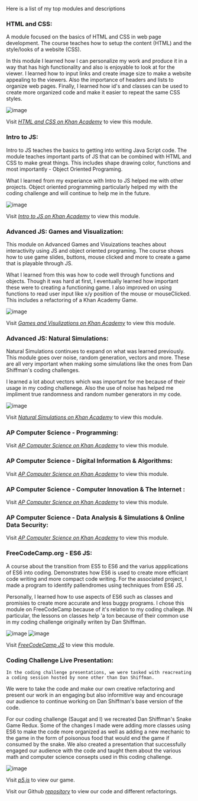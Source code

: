 Here is a list of my top modules and descriptions

 ### HTML and CSS:
 
 A module focused on the basics of HTML and CSS in web page development. The course teaches how to setup the content (HTML) and the style/looks of a website (CSS).
 
 In this module I learned how I can personalize my work and produce it in a way that has high functionality and also is enjoyable to look at for the viewer. I learned how to input links and create image size to make a website appealing to the viewers. Also the importance of headers and lists to organize web pages. Finally, I learned how id's and classes can be used to create more organized code and make it easier to repeat the same CSS styles.
 
![image](https://user-images.githubusercontent.com/36045753/114078901-86800880-9877-11eb-8884-90a889a7c87e.png)

Visit _[HTML and CSS on Khan Academy](https://www.khanacademy.org/computing/computer-programming/html-css)_  to view this module.

 ### Intro to JS:
 
 Intro to JS teaches the basics to getting into writing Java Script code. The module teaches important parts of JS that can be combined with HTML and CSS to make great things. This includes shape drawing color, functions and most importantly - Object Oriented Programing. 
 
 What I learned from my experiance with Intro to JS helped me with other projects. Object oriented programming particularly helped my with the coding challenge and will continue to help me in the future. 
 
 ![image](https://user-images.githubusercontent.com/36045753/114068899-672fae00-986c-11eb-9723-b919f9bd7e99.png)

Visit _[Intro to JS on Khan Academy](https://www.khanacademy.org/computing/computer-programming/programming)_  to view this module.

 ### Advanced JS: Games and Visualization:
 
This module on Advanced Games and Visuizations teaches about interactivity using JS and object oriented programing. The course shows how to use game slides, buttons, mouse clicked and more to create a game that is playable through JS.

What I learned from this was how to code well through functions and objects. Though it was hard at first, I eventually learned how important these were to creating a functioning game. I also improved on using functions to read user input like x/y position of the mouse or mouseClicked. This includes a refactoring of a Khan Academy Game. 

![image](https://user-images.githubusercontent.com/36045753/114076658-e45f2100-9874-11eb-9e1a-b8b58047bd10.png)

Visit _[Games and Visulizations on Khan Academy](https://www.khanacademy.org/computing/computer-programming/programming-games-visualizations)_  to view this module.

 ### Advanced JS: Natural Simulations:
 
 Natural Simulations continues to expand on what was learned previously. This module goes over noise, random generation, vectors and more. These are all very important when making some simulations like the ones from Dan Shiffman's coding challenges. 
 
 I learned a lot about vectors which was important for me because of their usage in my coding challenege. Also the use of noise has helped me impliment true randomness and random number generators in my code. 
 
![image](https://user-images.githubusercontent.com/36045753/114078439-ede98880-9876-11eb-922e-8ea8e617be2f.png)

Visit _[Natural Simulations on Khan Academy](https://www.khanacademy.org/computing/computer-programming/programming-natural-simulations)_  to view this module.

 ### AP Computer Science - Programming:

Visit _[AP Computer Science on Khan Academy](https://www.khanacademy.org/computing/ap-computer-science-principles)_  to view this module.

 ### AP Computer Science - Digital Information & Algorithms:
 
 Visit _[AP Computer Science on Khan Academy](https://www.khanacademy.org/computing/ap-computer-science-principles)_  to view this module.

 ### AP Computer Science - Computer Innovation & The Internet :
 
 Visit _[AP Computer Science on Khan Academy](https://www.khanacademy.org/computing/ap-computer-science-principles)_  to view this module.

 ### AP Computer Science - Data Analysis & Simulations & Online Data Security:
 
 Visit _[AP Computer Science on Khan Academy](https://www.khanacademy.org/computing/ap-computer-science-principles)_  to view this module.

 ### FreeCodeCamp.org - ES6 JS:

  A course about the transition from ES5 to ES6 and the varius appplications of ES6 into coding. 
Demonstrates how ES6 is used to create more efficiant code writing and more compact code writing.
For the associated project, I made a program to identify pallendromes using techniques from ES6 
JS.

  Personally, I learned how to use aspects of ES6 such as classes and promisies to create more accurate
and less buggy programs. I chose this module on FreeCodeCamp because of it's relation to my coding challege. 
IN particular, the lessons on classes help 'a ton because of their common use in my coding challenge
originally writen by Dan Shiffman. 

![image](https://user-images.githubusercontent.com/36045753/114060179-1c5d6880-9863-11eb-815d-4dcc50bfefe3.png)
![image](https://user-images.githubusercontent.com/36045753/114060250-31d29280-9863-11eb-9ec3-81180a1d91b7.png)

Visit _[FreeCodeCamp JS](https://www.freecodecamp.org/learn/javascript-algorithms-and-data-structures/#functional-programming)_  to view this module. 

 ### Coding Challenge Live Presentation:

    In the coding challenge presentations, we were tasked with reacreating a coding session hosted by none other than Dan Shiffman.
  We were to take the code and make our own creative refactoring and present our work in an engaging but also
  informitive way and encourage our audience to continue working on Dan Shiffman's base version of the code. 
  
   For our coding challenge (Saugat and I) we recreated Dan Shiffman's Snake Game Redux. Some of the changes I made were adding more classes using ES6 to make the code more organized as well as adding a new mechanic to the game in the form of poisonous food that would end the game if consumed by the snake. We also created a presentation that successfully engaged our audience with the code and taught them about the various math and computer science consepts used in this coding challenge. 
  
![image](https://user-images.githubusercontent.com/36045753/114079038-aca5a880-9877-11eb-8067-71c1886b2cf5.png)

Visit _[p5.js](https://editor.p5js.org/dmoor5/full/sRP1lhlTR)_  to view our game.

Visit our Github _[repository](https://github.com/saugatttt/Snake-Game/tree/dylan)_ to view our code and different refactorings. 
